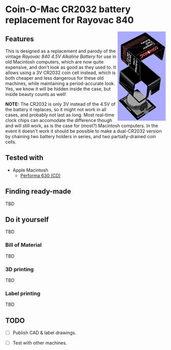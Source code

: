 # Coin-O-Mac CR2032 battery replacement for Rayovac 840

<!--![3D preview : the base with a coin battery holder, the cap, and the label.](preview.png)-->
<img src="preview.png" align="right" width="30%" alt="3D preview : the base with a coin battery holder, the cap, and the label." />

## Features

This is designed as a replacement and parody of the vintage *Rayovac 840 4.5V Alkaline Battery* for use in old Macintosh computers, which are now quite expensive, and don't look as good as they used to. It allows using a 3V CR2032 coin cell instead, which is both cheaper and less dangerous for these old machines, while maintaining a period-accurate look. Yes, we know it will be hidden inside the case, but inside beauty counts as well!

**NOTE:** The CR2032 is only 3V instead of the 4.5V of the battery it replaces, so it might not work in all cases, and probably not last as long. Most real-time clock chips can accomodate the difference though and will still work, as is the case for (most?) Macintosh computers. In the event it doesn't work it should be possible to make a dual-CR2032 version by chaining two battery holders in series, and two partially-drained coin cells.

## Tested with

- Apple Macintosh
  - [Performa 630 (CD)](https://everymac.com/systems/apple/mac_performa/specs/mac_performa_630.html)

## Finding ready-made

TBD

## Do it yourself

TBD

### Bill of Material

TBD

### 3D printing

TBD

### Label printing

TBD


## TODO

- [ ] Publish CAD & label drawings.
- [ ] Test with other machines.

